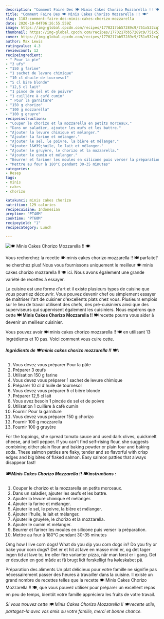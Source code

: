 ```yaml
---
description: "Comment Faire Des 🍽️ Minis Cakes Chorizo Mozzarella !! 🍽️"
title: "Comment Faire Des 🍽️ Minis Cakes Chorizo Mozzarella !! 🍽️"
slug: 1103-comment-faire-des-minis-cakes-chorizo-mozzarella
date: 2020-10-04T06:26:55.559Z
image: https://img-global.cpcdn.com/recipes/1770217bb57289c9/751x532cq70/🍽️-minis-cakes-chorizo-mozzarella-🍽️-photo-principale-de-la-recette.jpg
thumbnail: https://img-global.cpcdn.com/recipes/1770217bb57289c9/751x532cq70/🍽️-minis-cakes-chorizo-mozzarella-🍽️-photo-principale-de-la-recette.jpg
cover: https://img-global.cpcdn.com/recipes/1770217bb57289c9/751x532cq70/🍽️-minis-cakes-chorizo-mozzarella-🍽️-photo-principale-de-la-recette.jpg
author: Max Lewis
ratingvalue: 4.3
reviewcount: 12
recipeingredient:
- " Pour la pte"
- "3 ufs"
- "150 g farine"
- "1 sachet de levure chimique"
- "10 cl dhuile de tournesol"
- "5 cl bire blonde"
- "12,5 cl lait"
- "1 pince de sel et de poivre"
- "1 cuillère à café cumin"
- " Pour la garniture"
- "150 g chorizo"
- "100 g mozzarella"
- "100 g gruyre"
recipeinstructions:
- "Couper le chorizo et la mozzarella en petits morceaux."
- "Dans un saladier, ajouter les œufs et les battre."
- "Ajouter la levure chimique et mélanger."
- "Ajouter la farine et mélanger."
- "Ajouter le sel, le poivre, la bière et mélanger."
- "Ajouter l&#39;huile, le lait et mélanger."
- "Ajouter le gruyère, le chorizo et la mozzarella."
- "Ajouter le cumin et mélanger."
- "Beurrer et fariner les moules en silicone puis verser la préparation."
- "Mettre au four à 180°C pendant 30-35 minutes"
categories:
- Resep
tags:
- minis
- cakes
- chorizo

katakunci: minis cakes chorizo 
nutrition: 129 calories
recipecuisine: Indonesian
preptime: "PT40M"
cooktime: "PT60M"
recipeyield: "1"
recipecategory: Lunch

---
```



![🍽️ Minis Cakes Chorizo Mozzarella !! 🍽️](https://img-global.cpcdn.com/recipes/1770217bb57289c9/751x532cq70/🍽️-minis-cakes-chorizo-mozzarella-🍽️-photo-principale-de-la-recette.jpg)

Vous recherchez la recette 🍽️ minis cakes chorizo mozzarella !! 🍽️ parfaite? ne cherchez plus! Nous vous fournissons uniquement le meilleur 🍽️ minis cakes chorizo mozzarella !! 🍽️ ici. Nous avons également une grande variété de recettes à essayer.

La cuisine est une forme d'art et il existe plusieurs types de cuisine que vous pourriez découvrir. Vous pouvez devenir chef ou simplement essayer de maîtriser l'art de cuisiner d'excellents plats chez vous. Plusieurs emplois sur le lieu de travail utilisent des chefs, des pré-cuisiniers ainsi que des superviseurs qui supervisent également les cuisiniers. Nous espérons que cette <strong> 🍽️ Minis Cakes Chorizo Mozzarella !! 🍽️ </strong> recette pourra vous aider à devenir un meilleur cuisinier.

<!--inarticleads1-->

Vous pouvez avoir 🍽️ minis cakes chorizo mozzarella !! 🍽️ en utilisant 13 Ingrédients et 10 pas. Voici comment vous cuire cette.

##### Ingrédients de 🍽️ minis cakes chorizo mozzarella !! 🍽️ :

1. Vous devez vous préparer  Pour la pâte
1. Préparer 3 œufs
1. Utilisation 150 g farine
1. Vous devez vous préparer 1 sachet de levure chimique
1. Préparer 10 cl d&#39;huile de tournesol
1. Vous devez vous préparer 5 cl bière blonde
1. Préparer 12,5 cl lait
1. Vous avez besoin 1 pincée de sel et de poivre
1. Utilisation 1 cuillère à café cumin
1. Fournir  Pour la garniture
1. Vous devez vous préparer 150 g chorizo
1. Fournir 100 g mozzarella
1. Fournir 100 g gruyère


For the toppings, she spread tomato sauce and used dark olives, quickmelt cheese, and bell pepper. If you can&#39;t find self-rising flour, she suggests combining either plain flour and baking powder or plain four and baking soda. These salmon patties are flaky, tender and so flavorful with crisp edges and big bites of flaked salmon. Easy salmon patties that always disappear fast! 

<!--inarticleads2-->

##### 🍽️ Minis Cakes Chorizo Mozzarella !! 🍽️ instructions :

1. Couper le chorizo et la mozzarella en petits morceaux.
1. Dans un saladier, ajouter les œufs et les battre.
1. Ajouter la levure chimique et mélanger.
1. Ajouter la farine et mélanger.
1. Ajouter le sel, le poivre, la bière et mélanger.
1. Ajouter l&#39;huile, le lait et mélanger.
1. Ajouter le gruyère, le chorizo et la mozzarella.
1. Ajouter le cumin et mélanger.
1. Beurrer et fariner les moules en silicone puis verser la préparation.
1. Mettre au four à 180°C pendant 30-35 minutes


Omg how I live corn dogs! What do you dip you corn dogs in? Do you fry or bake your corn dogs? Det er et hit at lave en masse mini´er, og det tager ingen tid at lave to, tre eller fire varianter pizza, når man først er i gang. Det er desuden en god måde at få brugt lidt forskelligt fra køleskabet på. 

<!--inarticleads1-->

<p>
Préparation des aliments Un plat délicieux pour votre famille ne signifie pas nécessairement passer des heures à travailler dans la cuisine. Il existe un grand nombre de recettes telles que la recette 🍽️ Minis Cakes Chorizo Mozzarella !! 🍽️, que vous pouvez utiliser pour préparer un excellent repas en peu de temps, bientôt votre famille appréciera les fruits de votre travail.
</p>

<p>
<i>Si vous trouvez cette 🍽️ Minis Cakes Chorizo Mozzarella !! 🍽️ recette utile, partagez-la avec vos amis ou votre famille, merci et bonne chance.</i>
</p>
